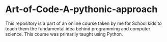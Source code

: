 # Art-of-Code-A-pythonic-approach
This repository is a part of an online course taken by me for School kids to teach them the fundamental idea behind programming and computer science. This course was primarily taught using Python.  

